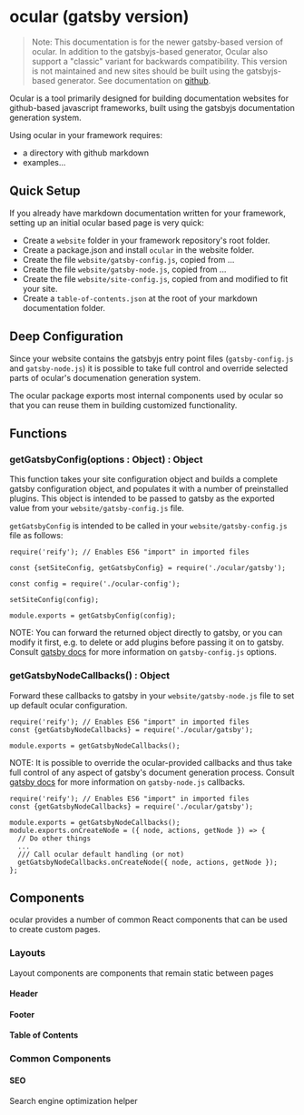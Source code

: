 # ocular (gatsby version)

> Note: This documentation is for the newer gatsby-based version of ocular. In addition to the gatsbyjs-based generator, Ocular also support a "classic" variant for backwards compatibility. This version is not maintained and new sites should be built using the gatsbyjs-based generator. See documentation on [github]().


Ocular is a tool primarily designed for building documentation websites for github-based javascript frameworks, built using the gatsbyjs documentation generation system.

Using ocular in your framework requires:
* a directory with github markdown
* examples...


## Quick Setup

If you already have markdown documentation written for your framework, setting up an initial ocular based page is very quick:

* Create a `website` folder in your framework repository's root folder.
* Create a package.json and install `ocular` in the website folder.
* Create the file `website/gatsby-config.js`, copied from ...
* Create the file `website/gatsby-node.js`, copied from ...
* Create the file `website/site-config.js`, copied from and modified to fit your site.
* Create a `table-of-contents.json` at the root of your markdown documentation folder.


## Deep Configuration

Since your website contains the gatsbyjs entry point files (`gatsby-config.js` and `gatsby-node.js`) it is possible to take full control and override selected parts of ocular's documenation generation system.

The ocular package exports most internal components used by ocular so that you can reuse them in building customized functionality.


## Functions

### getGatsbyConfig(options : Object) : Object

This function takes your site configuration object and builds a complete gatsby configuration object, and populates it with a number of preinstalled plugins. This object is intended to be passed to gatsby as the exported value from your `website/gatsby-config.js` file.

`getGatsbyConfig` is intended to be called in your `website/gatsby-config.js` file as follows:

```
require('reify'); // Enables ES6 "import" in imported files

const {setSiteConfig, getGatsbyConfig} = require('./ocular/gatsby');

const config = require('./ocular-config');

setSiteConfig(config);

module.exports = getGatsbyConfig(config);
```

NOTE: You can forward the returned object directly to gatsby, or you can modify it first, e.g. to delete or add plugins before passing it on to gatsby. Consult [gatsby docs](https://www.gatsbyjs.org/) for more information on `gatsby-config.js` options.


### getGatsbyNodeCallbacks() : Object

Forward these callbacks to gatsby in your `website/gatsby-node.js` file to set up default ocular configuration.

```
require('reify'); // Enables ES6 "import" in imported files
const {getGatsbyNodeCallbacks} = require('./ocular/gatsby');

module.exports = getGatsbyNodeCallbacks();
```

NOTE: It is possible to override the ocular-provided callbacks and thus take full control of any aspect of gatsby's document generation process. Consult [gatsby docs](https://www.gatsbyjs.org/) for more information on `gatsby-node.js` callbacks.

```
require('reify'); // Enables ES6 "import" in imported files
const {getGatsbyNodeCallbacks} = require('./ocular/gatsby');

module.exports = getGatsbyNodeCallbacks();
module.exports.onCreateNode = ({ node, actions, getNode }) => {
  // Do other things
  ...
  /// Call ocular default handling (or not)
  getGatsbyNodeCallbacks.onCreateNode({ node, actions, getNode });
};
```


## Components

ocular provides a number of common React components that can be used to create custom pages.


### Layouts

Layout components are components that remain static between pages


#### Header


#### Footer


#### Table of Contents


### Common Components


#### SEO

Search engine optimization helper
